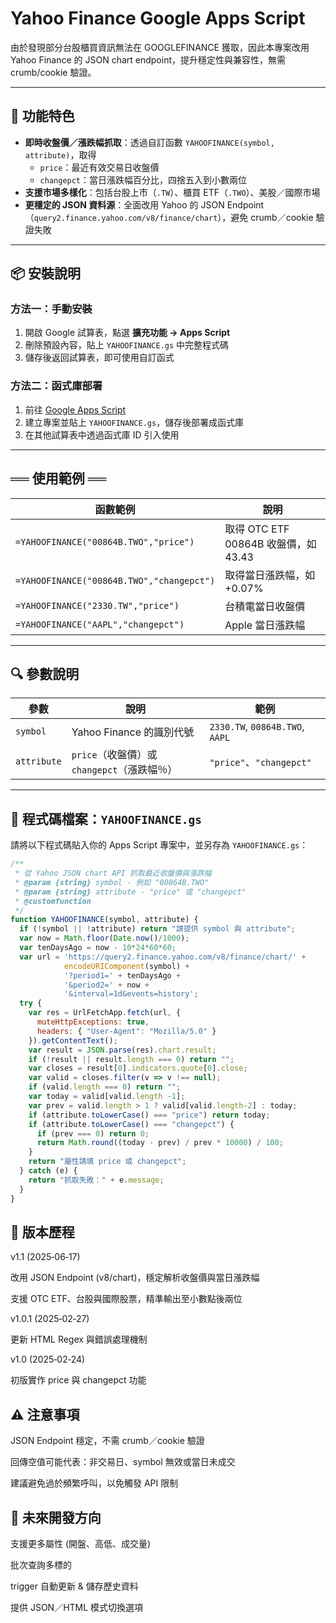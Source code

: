 # Yahoo Finance Google Apps Script

由於發現部分台股櫃買資訊無法在 GOOGLEFINANCE 獲取，因此本專案改用 Yahoo Finance 的 JSON chart endpoint，提升穩定性與兼容性，無需 crumb/cookie 驗證。

---

## 🧩 功能特色

- **即時收盤價／漲跌幅抓取**：透過自訂函數 `YAHOOFINANCE(symbol, attribute)`，取得  
  - `price`：最近有效交易日收盤價  
  - `changepct`：當日漲跌幅百分比，四捨五入到小數兩位  
- **支援市場多樣化**：包括台股上市（`.TW`）、櫃買 ETF（`.TWO`）、美股／國際市場  
- **更穩定的 JSON 資料源**：全面改用 Yahoo 的 JSON Endpoint（`query2.finance.yahoo.com/v8/finance/chart`），避免 crumb／cookie 驗證失敗

---

## 📦 安裝說明

### 方法一：手動安裝
1. 開啟 Google 試算表，點選 **擴充功能 → Apps Script**  
2. 刪除預設內容，貼上 `YAHOOFINANCE.gs` 中完整程式碼  
3. 儲存後返回試算表，即可使用自訂函式

### 方法二：函式庫部署
1. 前往 [Google Apps Script](https://script.google.com)  
2. 建立專案並貼上 `YAHOOFINANCE.gs`，儲存後部署成函式庫  
3. 在其他試算表中透過函式庫 ID 引入使用

---

## ══ 使用範例 ══

| 函數範例                                | 說明 |
|-----------------------------------------|------|
| `=YAHOOFINANCE("00864B.TWO","price")`    | 取得 OTC ETF 00864B 收盤價，如 43.43 |
| `=YAHOOFINANCE("00864B.TWO","changepct")`| 取得當日漲跌幅，如 +0.07% |
| `=YAHOOFINANCE("2330.TW","price")`       | 台積電當日收盤價 |
| `=YAHOOFINANCE("AAPL","changepct")`      | Apple 當日漲跌幅 |

---

## 🔍 參數說明

| 參數       | 說明                                   | 範例                         |
|------------|----------------------------------------|------------------------------|
| `symbol`   | Yahoo Finance 的識別代號              | `2330.TW`, `00864B.TWO`, `AAPL` |
| `attribute`| `price`（收盤價）或 `changepct`（漲跌幅％）| `"price"`、`"changepct"`     |

---

## 💾 程式碼檔案：`YAHOOFINANCE.gs`

請將以下程式碼貼入你的 Apps Script 專案中，並另存為 `YAHOOFINANCE.gs`：

```javascript
/**
 * 從 Yahoo JSON chart API 抓取最近收盤價與漲跌幅
 * @param {string} symbol - 例如 "00864B.TWO"
 * @param {string} attribute - "price" 或 "changepct"
 * @customfunction
 */
function YAHOOFINANCE(symbol, attribute) {
  if (!symbol || !attribute) return "請提供 symbol 與 attribute";
  var now = Math.floor(Date.now()/1000);
  var tenDaysAgo = now - 10*24*60*60;
  var url = 'https://query2.finance.yahoo.com/v8/finance/chart/' +
            encodeURIComponent(symbol) +
            '?period1=' + tenDaysAgo +
            '&period2=' + now +
            '&interval=1d&events=history';
  try {
    var res = UrlFetchApp.fetch(url, {
      muteHttpExceptions: true,
      headers: { "User-Agent": "Mozilla/5.0" }
    }).getContentText();
    var result = JSON.parse(res).chart.result;
    if (!result || result.length === 0) return "";
    var closes = result[0].indicators.quote[0].close;
    var valid = closes.filter(v => v !== null);
    if (valid.length === 0) return "";
    var today = valid[valid.length -1];
    var prev = valid.length > 1 ? valid[valid.length-2] : today;
    if (attribute.toLowerCase() === "price") return today;
    if (attribute.toLowerCase() === "changepct") {
      if (prev === 0) return 0;
      return Math.round((today - prev) / prev * 10000) / 100;
    }
    return "屬性請填 price 或 changepct";
  } catch (e) {
    return "抓取失敗：" + e.message;
  }
}
```
## 📝 版本歷程
v1.1 (2025‑06‑17)

改用 JSON Endpoint (v8/chart)，穩定解析收盤價與當日漲跌幅

支援 OTC ETF、台股與國際股票，精準輸出至小數點後兩位

v1.0.1 (2025‑02‑27)

更新 HTML Regex 與錯誤處理機制

v1.0 (2025‑02‑24)

初版實作 price 與 changepct 功能

## ⚠️ 注意事項
JSON Endpoint 穩定，不需 crumb／cookie 驗證

回傳空值可能代表：非交易日、symbol 無效或當日未成交

建議避免過於頻繁呼叫，以免觸發 API 限制

## 🚀 未來開發方向
支援更多屬性 (開盤、高低、成交量)

批次查詢多標的

trigger 自動更新 & 儲存歷史資料

提供 JSON／HTML 模式切換選項

